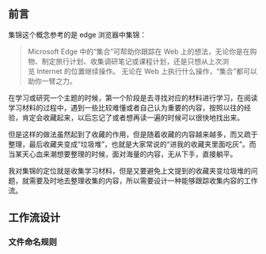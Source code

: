 ## 前言

集锦这个概念参考的是 edge 浏览器中集锦：

> Microsoft Edge 中的“集合”可帮助你跟踪在 Web 上的想法，无论你是在购物、制定旅行计划、收集调研笔记或课程计划，还是只想从上次浏览 Internet 的位置继续操作。 无论在 Web 上执行什么操作，“集合”都可以助你一臂之力。

在学习或研究一个主题的时候，第一个阶段是去寻找对应的材料进行学习，在阅读学习材料的过程中，遇到一些比较难懂或者自己认为重要的内容，按照以往的经验，肯定会收藏起来，以后忘记了或者想再读一遍的时候可以很快地找出来。

但是这样的做法虽然起到了收藏的作用，但是随着收藏的内容越来越多，而又疏于整理，最后收藏夹变成“垃圾堆”，也就是大家常说的“进我的收藏夹里面吃灰”。而当某天心血来潮想要整理的时候，面对海量的内容，无从下手，直接躺平。

我对集锦的定位就是收集学习材料，但是又要避免上文提到的收藏夹变垃圾堆的问题，就需要及时地去整理收集的内容，所以需要设计一种能够跟踪收集内容的工作流。

## 工作流设计

### 文件命名规则



